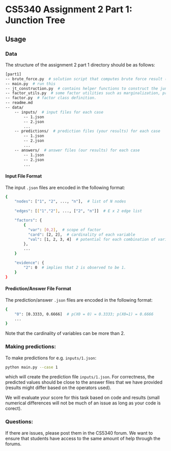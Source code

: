 # CS5340 Assignment 2 Part 1: Junction Tree

## Usage

### Data

The structure of the assignment 2 part 1 directory should be as follows:
```bash
[part1]
-- brute_force.py  # solution script that computes brute force result (joint)
-- main.py  # run this
-- jt_construction.py  # contains helper functions to construct the junction tree
-- factor_utils.py  # some factor utilities such as marginalization, product, reduction.
-- factor.py  # factor class definition.
-- readme.md
-- data/
    -- inputs/  # input files for each case
        -- 1.json
        -- 2.json 
        ...
    -- predictions/  # prediction files (your results) for each case
        -- 1.json
        -- 2.json 
        ...
    -- answers/  # answer files (our results) for each case
        -- 1.json
        -- 2.json 
        ...
```


#### Input File Format

The input `.json` files are encoded in the following format:
```bash
{
    "nodes": ["1", "2", ..., "n"],  # list of N nodes
    
    "edges": [["1","2"], ..., ["2", "n"]]  # E x 2 edge list

    "factors": {
        {
          "var": [0,2],  # scope of factor
          "card": [2, 2],  # cardinality of each variable
          "val": [1, 2, 3, 4]  # potential for each combination of variable realization.
        },
        ...
    }

    "evidence": {
        "2": 0  # implies that 2 is observed to be 1.    
    }
}
```

#### Prediction/Answer File Format

The prediction/answer `.json` files are encoded in the following format:
```bash
{
    "0": [0.3333, 0.6666]  # p(X0 = 0) = 0.3333; p(X0=1) = 0.6666
    ...
}
```
Note that the cardinality of variables can be more than 2.

### Making predictions:

To make predictions for e.g. `inputs/1.json`:
```bash
python main.py --case 1
```
which will create the prediction file `inputs/1.json`. For correctness, the predicted values should be close to the 
answer files that we have provided (results might differ based on the operators used). 

We will evaluate your score for this task based on code and results (small numerical differences will not be much of an 
issue as long as your code is corect).

### Questions:

If there are issues, please post them in the CS5340 forum. We want to ensure that students have access to the 
same amount of help through the forums.
